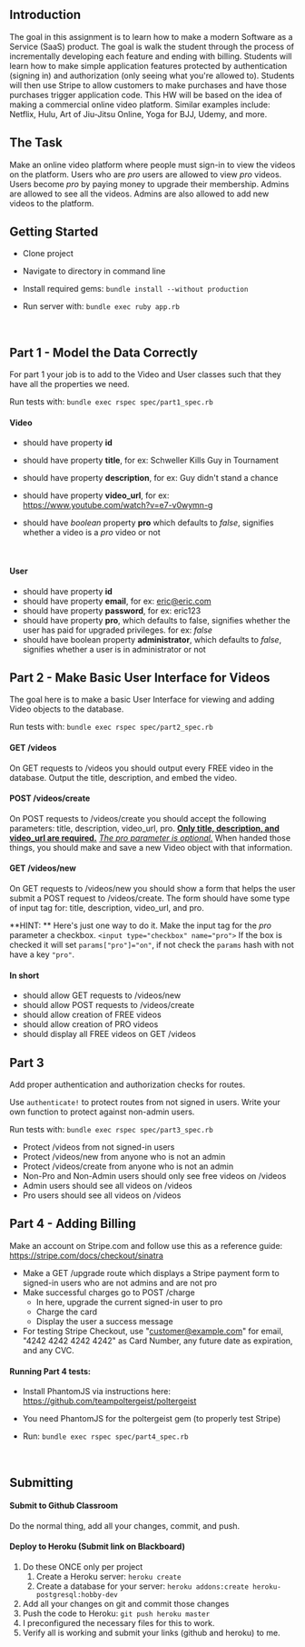 ## Introduction

The goal in this assignment is to learn how to make a modern Software as a Service (SaaS) product. The goal is walk the student through the process of incrementally developing each feature and ending with billing. Students will learn how to make simple application features protected by authentication (signing in) and authorization (only seeing what you're allowed to). Students will then use Stripe to allow customers to make purchases and have those purchases trigger application code. This HW will be based on the idea of making a commercial online video platform. Similar examples include: Netflix, Hulu, Art of Jiu-Jitsu Online, Yoga for BJJ, Udemy, and more.



## The Task

Make an online video platform where people must sign-in to view the videos on the platform. Users who are *pro* users are allowed to view *pro* videos. Users become *pro* by paying money to upgrade their membership. Admins are allowed to see all the videos. Admins are also allowed to add new videos to the platform.



## Getting Started

* Clone project

* Navigate to directory in command line

* Install required gems: `bundle install --without production`

* Run server with: `bundle exec ruby app.rb`

  ​



## Part 1 - Model the Data Correctly

For part 1 your job is to add to the Video and User classes such that they have all the properties we need.

Run tests with: `bundle exec rspec spec/part1_spec.rb`

#### Video

* should have property **id**

* should have property **title**, for ex: Schweller Kills Guy in Tournament

* should have property **description**, for ex: Guy didn't stand a chance

* should have property **video_url**, for ex: https://www.youtube.com/watch?v=e7-v0wymn-g

* should have *boolean* property **pro** which defaults to *false*, signifies whether a video is a *pro* video or not

  ​

#### User

* should have property **id**
* should have property **email**, for ex: eric@eric.com
* should have property **password**, for ex: eric123
* should have property **pro**, which defaults to false, signifies whether the user has paid for upgraded privileges. for ex: *false*
* should have boolean property **administrator**, which defaults to *false*, signifies whether a user is in administrator or not




## Part 2 - Make Basic User Interface for Videos

The goal here is to make a basic User Interface for viewing and adding Video objects to the database.

Run tests with: `bundle exec rspec spec/part2_spec.rb`

#### GET /videos

On GET requests to /videos you should output every FREE video in the database. Output the title, description, and embed the video.



#### POST /videos/create

On POST requests to /videos/create you should accept the following parameters: title, description, video_url, pro. **<u>Only title, description, and video_url are required.</u>** <u>*The pro parameter is optional.*</u> When handed those things, you should make and save a new Video object with that information.



#### GET /videos/new

On GET requests to /videos/new you should show a form that helps the user submit a POST request to /videos/create. The form should have some type of input tag for: title, description, video_url, and pro.

**HINT: ** Here's just one way to do it. Make the input tag for the *pro* parameter a checkbox. `<input type="checkbox" name="pro">` If the box is checked it will set `params["pro"]="on"`, if not check the `params` hash with not have a key `"pro"`.



#### In short

* should allow GET requests to /videos/new
* should allow POST requests to /videos/create
* should allow creation of FREE videos
* should allow creation of PRO videos
* should display all FREE videos on GET /videos



## Part 3

Add proper authentication and authorization checks for routes.

Use `authenticate!` to protect routes from not signed in users. Write your own function to protect against non-admin users. 

Run tests with: `bundle exec rspec spec/part3_spec.rb`

* Protect /videos from not signed-in users
* Protect /videos/new from anyone who is not an admin
* Protect /videos/create from anyone who is not an admin
* Non-Pro and Non-Admin users should only see free videos on /videos
* Admin users should see all videos on /videos
* Pro users should see all videos on /videos



## Part 4 - Adding Billing

Make an account on Stripe.com and follow use this as a reference guide: https://stripe.com/docs/checkout/sinatra



* Make a GET /upgrade route which displays a Stripe payment form to signed-in users who are not admins and are not pro
* Make successful charges go to POST /charge
  * In here, upgrade the current signed-in user to pro
  * Charge the card
  * Display the user a success message
* For testing Stripe Checkout, use "customer@example.com" for  email, "4242 4242 4242 4242" as Card Number, any future date as expiration, and any CVC.



#### Running Part 4 tests:

* Install PhantomJS via instructions here: https://github.com/teampoltergeist/poltergeist

* You need PhantomJS for the poltergeist gem (to properly test Stripe)

* Run: `bundle exec rspec spec/part4_spec.rb`

  ​



## Submitting

#### Submit to Github Classroom

Do the normal thing, add all your changes, commit, and push.

#### Deploy to Heroku (Submit link on Blackboard)

1. Do these ONCE only per project
   1. Create a Heroku server: `heroku create`
   2. Create a database for your server: `heroku addons:create heroku-postgresql:hobby-dev`
2. Add all your changes on git and commit those changes
3. Push the code to Heroku: `git push heroku master`
4. I preconfigured the necessary files for this to work.
5. Verify all is working and submit your links (github and heroku) to me.